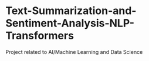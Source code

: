 # Text-Summarization-and-Sentiment-Analysis-NLP-Transformers
Project related to AI/Machine Learning and Data Science
